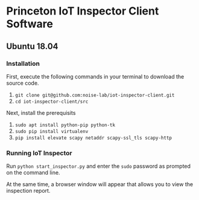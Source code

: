 # Princeton IoT Inspector Client Software

## Ubuntu 18.04

### Installation

First, execute the following commands in your terminal to download the source code.

1. `git clone git@github.com:noise-lab/iot-inspector-client.git`
2. `cd iot-inspector-client/src`

Next, install the prerequisits

1. `sudo apt install python-pip python-tk`
2. `sudo pip install virtualenv`
3. `pip install elevate scapy netaddr scapy-ssl_tls scapy-http`

### Running IoT Inspector

Run `python start_inspector.py` and enter the `sudo` password as prompted on the command line.

At the same time, a browser window will appear that allows you to view the inspection report.
